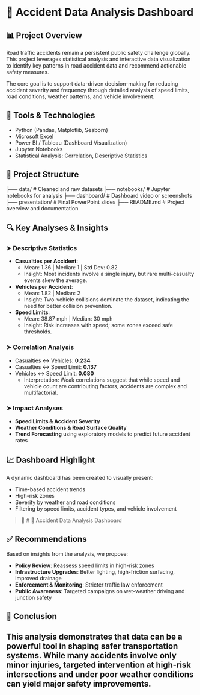 # 🚦 Accident Data Analysis Dashboard

## 📊 Project Overview

Road traffic accidents remain a persistent public safety challenge globally. This project leverages statistical analysis and interactive data visualization to identify key patterns in road accident data and recommend actionable safety measures.

The core goal is to support data-driven decision-making for reducing accident severity and frequency through detailed analysis of speed limits, road conditions, weather patterns, and vehicle involvement.

## 🧰 Tools & Technologies
- Python (Pandas, Matplotlib, Seaborn)
- Microsoft Excel
- Power BI / Tableau (Dashboard Visualization)
- Jupyter Notebooks
- Statistical Analysis: Correlation, Descriptive Statistics

## 📂 Project Structure
├── data/ # Cleaned and raw datasets
├── notebooks/ # Jupyter notebooks for analysis
├── dashboard/ # Dashboard video or screenshots
├── presentation/ # Final PowerPoint slides
├── README.md # Project overview and documentation

## 🔍 Key Analyses & Insights

### ➤ Descriptive Statistics
- **Casualties per Accident**:  
  - Mean: 1.36 | Median: 1 | Std Dev: 0.82  
  - Insight: Most incidents involve a single injury, but rare multi-casualty events skew the average.
- **Vehicles per Accident**:  
  - Mean: 1.82 | Median: 2  
  - Insight: Two-vehicle collisions dominate the dataset, indicating the need for better collision prevention.
- **Speed Limits**:  
  - Mean: 38.87 mph | Median: 30 mph  
  - Insight: Risk increases with speed; some zones exceed safe thresholds.

### ➤ Correlation Analysis
- Casualties ↔ Vehicles: **0.234**  
- Casualties ↔ Speed Limit: **0.137**  
- Vehicles ↔ Speed Limit: **0.080**  
  - Interpretation: Weak correlations suggest that while speed and vehicle count are contributing factors, accidents are complex and multifactorial.

### ➤ Impact Analyses
- **Speed Limits & Accident Severity**
- **Weather Conditions & Road Surface Quality**
- **Trend Forecasting** using exploratory models to predict future accident rates

## 📈 Dashboard Highlight

A dynamic dashboard has been created to visually present:
- Time-based accident trends
- High-risk zones
- Severity by weather and road conditions
- Filtering by speed limits, accident types, and vehicle involvement

> 🎥 # 🚦 Accident Data Analysis Dashboard

## ✅ Recommendations

Based on insights from the analysis, we propose:
- **Policy Review**: Reassess speed limits in high-risk zones
- **Infrastructure Upgrades**: Better lighting, high-friction surfacing, improved drainage
- **Enforcement & Monitoring**: Stricter traffic law enforcement
- **Public Awareness**: Targeted campaigns on wet-weather driving and junction safety

## 📌 Conclusion

This analysis demonstrates that data can be a powerful tool in shaping safer transportation systems. While many accidents involve only minor injuries, targeted intervention at high-risk intersections and under poor weather conditions can yield major safety improvements.
---

